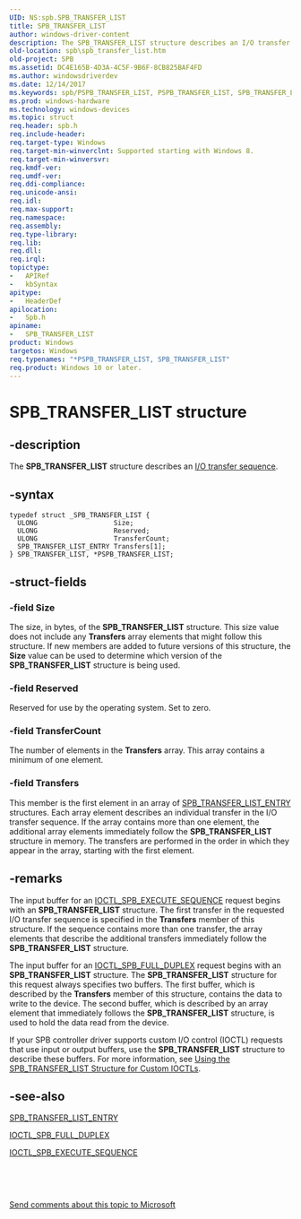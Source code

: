 ```yaml
---
UID: NS:spb.SPB_TRANSFER_LIST
title: SPB_TRANSFER_LIST
author: windows-driver-content
description: The SPB_TRANSFER_LIST structure describes an I/O transfer sequence.
old-location: spb\spb_transfer_list.htm
old-project: SPB
ms.assetid: DC4E165B-4D3A-4C5F-9B6F-8CB825BAF4FD
ms.author: windowsdriverdev
ms.date: 12/14/2017
ms.keywords: spb/PSPB_TRANSFER_LIST, PSPB_TRANSFER_LIST, SPB_TRANSFER_LIST, SPB.spb_transfer_list, spb/SPB_TRANSFER_LIST, SPB_TRANSFER_LIST structure [Buses], PSPB_TRANSFER_LIST structure pointer [Buses], *PSPB_TRANSFER_LIST
ms.prod: windows-hardware
ms.technology: windows-devices
ms.topic: struct
req.header: spb.h
req.include-header: 
req.target-type: Windows
req.target-min-winverclnt: Supported starting with Windows 8.
req.target-min-winversvr: 
req.kmdf-ver: 
req.umdf-ver: 
req.ddi-compliance: 
req.unicode-ansi: 
req.idl: 
req.max-support: 
req.namespace: 
req.assembly: 
req.type-library: 
req.lib: 
req.dll: 
req.irql: 
topictype:
-	APIRef
-	kbSyntax
apitype:
-	HeaderDef
apilocation:
-	Spb.h
apiname:
-	SPB_TRANSFER_LIST
product: Windows
targetos: Windows
req.typenames: "*PSPB_TRANSFER_LIST, SPB_TRANSFER_LIST"
req.product: Windows 10 or later.
---
```


# SPB_TRANSFER_LIST structure


## -description


The <b>SPB_TRANSFER_LIST</b> structure describes an <a href="https://msdn.microsoft.com/7415DB28-5E93-4F47-B169-7C652969D4C7">I/O transfer sequence</a>.


## -syntax


````
typedef struct _SPB_TRANSFER_LIST {
  ULONG                   Size;
  ULONG                   Reserved;
  ULONG                   TransferCount;
  SPB_TRANSFER_LIST_ENTRY Transfers[1];
} SPB_TRANSFER_LIST, *PSPB_TRANSFER_LIST;
````


## -struct-fields




### -field Size

The size, in bytes, of the <b>SPB_TRANSFER_LIST</b> structure. This size value does not include any <b>Transfers</b> array elements that might follow this structure. If new members are added to future versions of this structure, the <b>Size</b> value can be used to determine which version of the <b>SPB_TRANSFER_LIST</b> structure is being used.


### -field Reserved

Reserved for use by the operating system. Set to zero.


### -field TransferCount

The number of elements in the <b>Transfers</b> array. This array contains a minimum of one element.


### -field Transfers

This member is the first element in an array of <a href="https://msdn.microsoft.com/library/windows/hardware/hh406223">SPB_TRANSFER_LIST_ENTRY</a> structures.  Each array element describes an individual transfer in the I/O transfer sequence. If the array contains more than one element, the additional array elements immediately follow the <b>SPB_TRANSFER_LIST</b> structure in memory. The transfers are performed in the order in which they appear in the array, starting with the first element.


## -remarks



The input buffer for an <a href="https://msdn.microsoft.com/library/windows/hardware/hh450857">IOCTL_SPB_EXECUTE_SEQUENCE</a> request begins with an <b>SPB_TRANSFER_LIST</b> structure. The first transfer in the requested I/O transfer sequence is specified in the <b>Transfers</b> member of this structure. If the sequence contains more than one transfer, the array elements that describe the additional transfers immediately follow the <b>SPB_TRANSFER_LIST</b> structure.

The input buffer for an <a href="https://msdn.microsoft.com/library/windows/hardware/hh974774">IOCTL_SPB_FULL_DUPLEX</a> request begins with an <b>SPB_TRANSFER_LIST</b> structure. The <b>SPB_TRANSFER_LIST</b> structure for this request always specifies two buffers. The first buffer, which is described by the <b>Transfers</b> member of this structure, contains the data to write to the device. The second buffer, which is described by an array element that immediately follows the <b>SPB_TRANSFER_LIST</b> structure, is used to hold the data read from the device.

If your SPB controller driver supports custom I/O control (IOCTL) requests that use input or output buffers, use the <b>SPB_TRANSFER_LIST</b> structure to describe these buffers. For more information, see <a href="https://msdn.microsoft.com/577122CC-D1F8-41C5-BE77-A22FC8516B82">Using the SPB_TRANSFER_LIST Structure for Custom IOCTLs</a>.




## -see-also

<a href="https://msdn.microsoft.com/library/windows/hardware/hh406223">SPB_TRANSFER_LIST_ENTRY</a>



<a href="https://msdn.microsoft.com/library/windows/hardware/hh974774">IOCTL_SPB_FULL_DUPLEX</a>



<a href="https://msdn.microsoft.com/library/windows/hardware/hh450857">IOCTL_SPB_EXECUTE_SEQUENCE</a>



 

 

<a href="mailto:wsddocfb@microsoft.com?subject=Documentation%20feedback [SPB\buses]:%20SPB_TRANSFER_LIST structure%20 RELEASE:%20(12/14/2017)&amp;body=%0A%0APRIVACY STATEMENT%0A%0AWe use your feedback to improve the documentation. We don't use your email address for any other purpose, and we'll remove your email address from our system after the issue that you're reporting is fixed. While we're working to fix this issue, we might send you an email message to ask for more info. Later, we might also send you an email message to let you know that we've addressed your feedback.%0A%0AFor more info about Microsoft's privacy policy, see http://privacy.microsoft.com/en-us/default.aspx." title="Send comments about this topic to Microsoft">Send comments about this topic to Microsoft</a>

